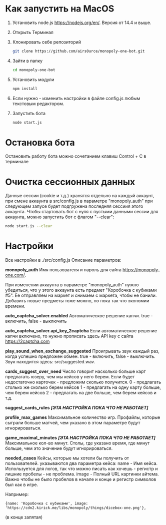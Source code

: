 Как запустить на MacOS
======================

1) Установить node.js https://nodejs.org/en/. Версия от 14.4 и выше.
2) Открыть Терминал
2) Клонировать себе репозиторий 
   ```bash
   git clone https://github.com/airs0urce/monopoly-one-bot.git
   ```
3) Зайти в папку
   ```bash
   cd monopoly-one-bot
   ```

4) Установить модули   
   ```bash
   npm install
   ```
5) Если нужно - изменить настройки в файле config.js любым текстовым редактором.
6) Запустить бота
   ```bash
   node start.js
   ```
Остановка бота
=============
Остановить работу бота можно сочетанием клавиш Control + C в терминале

Очистка сессионных данных
==============
Данные сессии (cookie и т.д.) хранятся отдельно на каждый аккаунт, при смене 
аккаунта в src/config.js в параметре "monopoly_auth" при следующем запусе будет подгружена последняя сессиия этого аккаунта.
Чтобы стартовать бот с нуля с пустыми данными сессии для аккаунта, можно запустить бот с флагом "--clear":
   ```bash
   node start.js --clear
   ```

Настройки
==============
Все настройки в ./src/config.js
Описание параметров:

**monopoly_auth**
Имя пользователя и пароль для сайта https://monopoly-one.com/.

При изменении аккаунта в параметре "monopoly_auth" нужно убедиться, что у этого аккаунта есть предмет "Коробочка с кубиками #5".
Ее отправляем на маркет и снимаем с маркета, чтобы не банили. Добавить новые предметы тоже можно, но пока так что экономии времени.

**auto_captcha_solver.enabled**
Автоматическое решение капчи. true - включить, false - выключить

**auto_captcha_solver.api_key_2captcha**
Если автоматическое решение капчи включено, то нужно прописать здесь API key с сайта https://2captcha.com

**play_sound_when_exchange_suggested**
Проигрывать звук каждый раз, когда успешно предложен обмен. true - включить, false - выключить. Звук находится здесь: src/suggested.wav.

**cards_suggest_over_need**
Число говорит насколько больше карт предлагать юзеру, чем мы кейсов у него берем. Если будет недостаточно карточек - предложим сколько получится.
0 - предлагать столько же сколько берем кейсов
1 - предлагать на одну карту больше, чем берем кейсов 
2 - предлагать на две больше, чем берем кейсов 
и т.д.

**suggest_cards_rules**
***[ЭТА НАСТРОЙКА ПОКА ЧТО НЕ РАБОТАЕТ]***


**profile_max_games**
Максимальное количество игр. Профайлы, которые сыграли больше матчей, чем указано в этом параметре будут игнорироваться.

**game_maximal_minutes**
***[ЭТА НАСТРОЙКА ПОКА ЧТО НЕ РАБОТАЕТ]***
Максимальное кол-во минут. Столы, где указано время, где минут больше, чем это значение будут игнорироваться.

**needed_cases**
Кейсы, которые мы хотели бы получить от пользователей.
указываются два параметра кейса: 
name - Имя кейса. Используется для логов, так что можно писать как хочешь - регистр и лишние пробелы - не проблема.
image - Полный URL картинки айтема. Важно чтобы не было пробелов в начале и конце и регистр символов был как в игре.

Например:
```
{name: 'Коробочка с кубиками', image: 'https://cdn2.kirick.me/libs/monopoly/things/dicebox-one.png'},
```
(в конце запятая)


